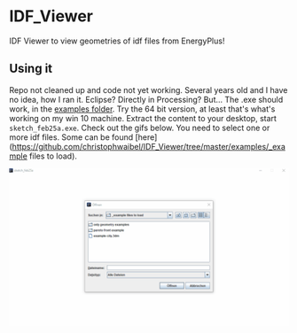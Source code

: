 # IDF_Viewer
IDF Viewer to view geometries of idf files from EnergyPlus!

## Using it 
Repo not cleaned up and code not yet working. Several years old and I have no idea, how I ran it. Eclipse? Directly in Processing? But... The .exe should work, in the [examples folder](https://github.com/christophwaibel/IDF_Viewer/tree/master/examples/). Try the 64 bit version, at least that's what's working on my win 10 machine. Extract the content to your desktop, start `sketch_feb25a.exe`. Check out the gifs below. You need to select one or more idf files. Some can be found [here](https://github.com/christophwaibel/IDF_Viewer/tree/master/examples/_example files to load).

![](https://github.com/christophwaibel/IdfViewer/blob/main/IDF_Viewer_House.gif)
